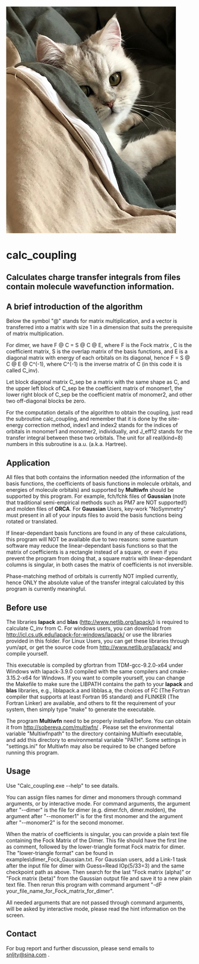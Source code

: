 ![neko](neko.jpg)

# calc_coupling

## Calculates charge transfer integrals from files contain molecule wavefunction information.



## A brief introduction of the algorithm

Below the symbol "@" stands for matrix multiplication, and a vector is transferred into a matrix with size 1 in a dimension that suits the prerequisite of matrix multiplication.

For dimer, we have F @ C = S @ C @ E, where F is the Fock matrix , C is the coefficient matrix, S is the overlap matrix of the basis functions, and E is a diagonal matrix with energy of each orbitals on its diagonal, hence F = S @ C @ E @ C^(-1), where C^(-1) is the inverse matrix of C (in this code it is called C_inv).

Let block diagonal matrix C_sep be a matrix with the same shape as C, and the upper left block of C_sep be the coefficient matrix of monomer1, the lower right block of C_sep be the coefficient matrix of monomer2, and other two off-diagonal blocks be zero. 

For the computation details of the algorithm to obtain the coupling, just read the subroutine calc_coupling, and remember that it is done by the site-energy correction method, index1 and index2 stands for the indices of orbitals in monomer1 and monomer2, individually, and J_eff12 stands for the transfer integral between these two orbitals. The unit for all real(kind=8) numbers in this subroutine is a.u. (a.k.a. Hartree).



## Application

All files that both contains the information needed (the information of the basis functions, the coefficients of basis functions in molecule orbitals, and energies of molecule orbitals) and supported by **Multiwfn** should be supported by this program.  For example, fch/fchk files of **Gaussian** (note that traditional semi-empirical methods such as PM7 are NOT supported!) and molden files of **ORCA**. For **Gaussian** Users, key-work "NoSymmetry" must present in all of your inputs files to avoid the basis functions being rotated or translated.

If linear-dependant basis functions are found in any of these calculations, this program will NOT be available due to two reasons: some quantum software may reduce the linear-dependant basis functions so that the matrix of coefficients is a rectangle instead of a square, or even if you prevent the program from doing that, a square matrix with linear-dependant columns is singular, in both cases the matrix of coefficients is not inversible.

Phase-matching method of orbitals is currently NOT implied currently, hence ONLY the absolute value of the transfer integral calculated by this program is currently meaningful.

## Before use

The libraries **lapack** and **blas** (http://www.netlib.org/lapack/) is required to calculate C_inv from C. For windows users, you can download from http://icl.cs.utk.edu/lapack-for-windows/lapack/ or use the libraries provided in this folder. For Linux Users, you can get these libraries through yum/apt, or get the source code from http://www.netlib.org/lapack/ and compile yourself.

This executable is compiled by gfortran from TDM-gcc-9.2.0-x64 under Windows with lapack-3.9.0 compiled with the same compilers and cmake-3.15.2-x64 for Windows. If you want to compile yourself, you can change the Makefile to make sure the LIBPATH contains the path to your **lapack** and **blas** libraries, e.g., liblapack.a and libblas.a, the choices of FC (The Fortran compiler that supports at least Fortran 95 standard) and FLINKER (The Fortran Linker) are available, and others to fit the requirement of your system, then simply type "make" to generate the executable.

The program **Multiwfn** need to be properly installed before. You can obtain it from http://sobereva.com/multiwfn/ . Please set the environmental variable "Multiwfnpath" to the directory containing Multiwfn executable, and add this directory to environmental variable "PATH". Some settings in "settings.ini" for Multiwfn may also be required to  be changed before running this program.

## Usage

Use "Calc_coupling.exe --help" to see datails.

You can assign files names for dimer and monomers through command arguments, or by interactive mode. For command arguments, the argument after "--dimer" is the file for dimer (e.g. dimer.fch, dimer.molden), the argument after "--monomer1" is for the first monomer and the argument after "--monomer2" is for the second monomer.

When the matrix of coefficients is singular, you can provide a plain text file containing the Fock Matrix of the Dimer. This file should have the first line as comment, followed by the lower-triangle format Fock matrix for dimer. The "lower-triangle format" can be found in examples\dimer_Fock_Gaussian.txt. For Gaussian users, add a Link-1 task after the input file for dimer with Guess=Read IOp(5/33=3) and the same checkpoint path as above. Then search for the last "Fock matrix (alpha)" or "Fock matrix (beta)" from the Gaussian output file and save it to a new plain text file. Then rerun this program with command argument "-dF your_file_name_for_Fock_matrix_for_dimer".

All needed arguments that are not passed through command arguments, will be asked by interactive mode, please read the hint information on the screen.

## Contact

For bug report and further discussion, please send emails to snljty@sina.com .